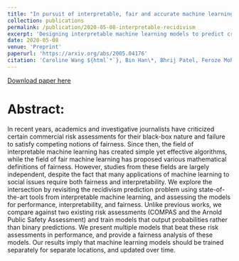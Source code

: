 ```yaml
---
title: "In pursuit of interpretable, fair and accurate machine learning for criminal recidivism prediction"
collection: publications
permalink: /publication/2020-05-08-interpretable-recidivism
excerpt: 'Designing interpretable machine learning models to predict criminal recidivism.'
date: 2020-05-08
venue: 'Preprint'
paperurl: 'https://arxiv.org/abs/2005.04176'
citation: 'Caroline Wang ${html`*`}, Bin Han\*, Bhrij Patel, Feroze Mohideen, Cynthia Rudin (2020). &quot;In pursuit of interpretable, fair and accurate machine learning for criminal recidivism prediction.&quot; <i>Preprint</i>. '
---
```


[Download paper here](https://arxiv.org/abs/2005.04176)

Abstract: 
======
In recent years, academics and investigative journalists have criticized certain commercial risk assessments for their black-box nature and failure to satisfy competing notions of fairness. Since then, the field of interpretable machine learning has created simple yet effective algorithms, while the field of fair machine learning has proposed various mathematical definitions of fairness. However, studies from these fields are largely independent, despite the fact that many applications of machine learning to social issues require both fairness and interpretability. We explore the intersection by revisiting the recidivism prediction problem using state-of-the-art tools from interpretable machine learning, and assessing the models for performance, interpretability, and fairness. Unlike previous works, we compare against two existing risk assessments (COMPAS and the Arnold Public Safety Assessment) and train models that output probabilities rather than binary predictions. We present multiple models that beat these risk assessments in performance, and provide a fairness analysis of these models. Our results imply that machine learning models should be trained separately for separate locations, and updated over time.


